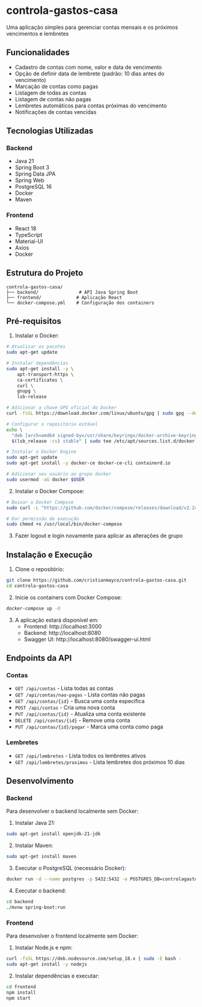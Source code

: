 # controla-gastos-casa
Uma aplicação simples para gerenciar contas mensais e os próximos vencimentos e lembretes

## Funcionalidades

- Cadastro de contas com nome, valor e data de vencimento
- Opção de definir data de lembrete (padrão: 10 dias antes do vencimento)
- Marcação de contas como pagas
- Listagem de todas as contas
- Listagem de contas não pagas
- Lembretes automáticos para contas próximas do vencimento
- Notificações de contas vencidas

## Tecnologias Utilizadas

### Backend
- Java 21
- Spring Boot 3
- Spring Data JPA
- Spring Web
- PostgreSQL 16
- Docker
- Maven

### Frontend
- React 18
- TypeScript
- Material-UI
- Axios
- Docker

## Estrutura do Projeto
```
controla-gastos-casa/
├── backend/               # API Java Spring Boot
├── frontend/             # Aplicação React
└── docker-compose.yml    # Configuração dos containers
```

## Pré-requisitos

1. Instalar o Docker:
```bash
# Atualizar os pacotes
sudo apt-get update

# Instalar dependências
sudo apt-get install -y \
    apt-transport-https \
    ca-certificates \
    curl \
    gnupg \
    lsb-release

# Adicionar a chave GPG oficial do Docker
curl -fsSL https://download.docker.com/linux/ubuntu/gpg | sudo gpg --dearmor -o /usr/share/keyrings/docker-archive-keyring.gpg

# Configurar o repositório estável
echo \
  "deb [arch=amd64 signed-by=/usr/share/keyrings/docker-archive-keyring.gpg] https://download.docker.com/linux/ubuntu \
  $(lsb_release -cs) stable" | sudo tee /etc/apt/sources.list.d/docker.list > /dev/null

# Instalar o Docker Engine
sudo apt-get update
sudo apt-get install -y docker-ce docker-ce-cli containerd.io

# Adicionar seu usuário ao grupo docker
sudo usermod -aG docker $USER
```

2. Instalar o Docker Compose:
```bash
# Baixar o Docker Compose
sudo curl -L "https://github.com/docker/compose/releases/download/v2.24.5/docker-compose-$(uname -s)-$(uname -m)" -o /usr/local/bin/docker-compose

# Dar permissão de execução
sudo chmod +x /usr/local/bin/docker-compose
```

3. Fazer logout e login novamente para aplicar as alterações de grupo

## Instalação e Execução

1. Clone o repositório:
```bash
git clone https://github.com/cristianmayco/controla-gastos-casa.git
cd controla-gastos-casa
```

2. Inicie os containers com Docker Compose:
```bash
docker-compose up -d
```

3. A aplicação estará disponível em:
   - Frontend: http://localhost:3000
   - Backend: http://localhost:8080
   - Swagger UI: http://localhost:8080/swagger-ui.html

## Endpoints da API

### Contas
- `GET /api/contas` - Lista todas as contas
- `GET /api/contas/nao-pagas` - Lista contas não pagas
- `GET /api/contas/{id}` - Busca uma conta específica
- `POST /api/contas` - Cria uma nova conta
- `PUT /api/contas/{id}` - Atualiza uma conta existente
- `DELETE /api/contas/{id}` - Remove uma conta
- `PUT /api/contas/{id}/pagar` - Marca uma conta como paga

### Lembretes
- `GET /api/lembretes` - Lista todos os lembretes ativos
- `GET /api/lembretes/proximos` - Lista lembretes dos próximos 10 dias

## Desenvolvimento

### Backend
Para desenvolver o backend localmente sem Docker:

1. Instalar Java 21:
```bash
sudo apt-get install openjdk-21-jdk
```

2. Instalar Maven:
```bash
sudo apt-get install maven
```

3. Executar o PostgreSQL (necessário Docker):
```bash
docker run -d --name postgres -p 5432:5432 -e POSTGRES_DB=controlagastos -e POSTGRES_USER=postgres -e POSTGRES_PASSWORD=postgres postgres:16
```

4. Executar o backend:
```bash
cd backend
./mvnw spring-boot:run
```

### Frontend
Para desenvolver o frontend localmente sem Docker:

1. Instalar Node.js e npm:
```bash
curl -fsSL https://deb.nodesource.com/setup_18.x | sudo -E bash -
sudo apt-get install -y nodejs
```

2. Instalar dependências e executar:
```bash
cd frontend
npm install
npm start
